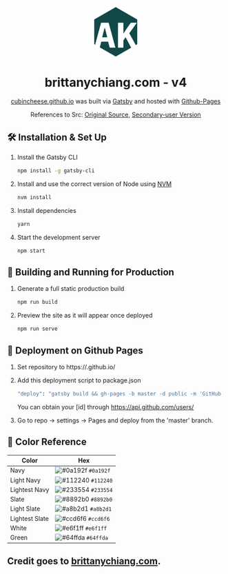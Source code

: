 <div align="center">
  <img alt="Logo" src="https://raw.githubusercontent.com/bchiang7/v4/main/src/images/logo.png" width="100" />
</div>
<h1 align="center">
  brittanychiang.com - v4
</h1>
<p align="center">
  <a href="https://cubincheese.github.io/" target="_blank">cubincheese.github.io</a> was built via <a href="https://www.gatsbyjs.org/" target="_blank">Gatsby</a> and hosted with <a href="https://pages.github.com/" target="_blank">Github-Pages</a>
</p>
<p align="center">
  References to Src:
  <a href="https://github.com/bchiang7/v4" target="_blank">Original Source</a>,
  <a href="https://github.com/adithyaakrishna/adithyaakrishna.github.io" target="_blank">Secondary-user Version</a>
</p>

## 🛠 Installation & Set Up

1. Install the Gatsby CLI

   ```sh
   npm install -g gatsby-cli
   ```

2. Install and use the correct version of Node using [NVM](https://github.com/nvm-sh/nvm)

   ```sh
   nvm install
   ```

3. Install dependencies

   ```sh
   yarn
   ```

4. Start the development server

   ```sh
   npm start
   ```

## 🦘 Building and Running for Production

1. Generate a full static production build

   ```sh
   npm run build
   ```

1. Preview the site as it will appear once deployed

   ```sh
   npm run serve
   ```

## 🌌 Deployment on Github Pages

1. Set repository to https://<username>.github.io/

2. Add this deployment script to package.json

   ```sh
   "deploy": "gatsby build && gh-pages -b master -d public -m 'GitHub Pages Auto Deploy' -u 'cubinCheese <[id]+[login]@email.com>'"
   ```

   You can obtain your [id] through https://api.github.com/users/<github-username>

3. Go to repo -> settings -> Pages and deploy from the 'master' branch.

## 🎨 Color Reference

| Color          | Hex                                                                |
| -------------- | ------------------------------------------------------------------ |
| Navy           | ![#0a192f](https://via.placeholder.com/10/0a192f?text=+) `#0a192f` |
| Light Navy     | ![#112240](https://via.placeholder.com/10/0a192f?text=+) `#112240` |
| Lightest Navy  | ![#233554](https://via.placeholder.com/10/303C55?text=+) `#233554` |
| Slate          | ![#8892b0](https://via.placeholder.com/10/8892b0?text=+) `#8892b0` |
| Light Slate    | ![#a8b2d1](https://via.placeholder.com/10/a8b2d1?text=+) `#a8b2d1` |
| Lightest Slate | ![#ccd6f6](https://via.placeholder.com/10/ccd6f6?text=+) `#ccd6f6` |
| White          | ![#e6f1ff](https://via.placeholder.com/10/e6f1ff?text=+) `#e6f1ff` |
| Green          | ![#64ffda](https://via.placeholder.com/10/64ffda?text=+) `#64ffda` |

## Credit goes to [brittanychiang.com](https://brittanychiang.com).
